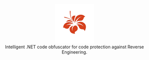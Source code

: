 <p align="center">
  <img src="https://github.com/nak0823/Petals/blob/master/rsc/Petals512.png" alt="Petals" width="128" /> </br>
   Intelligent .NET code obfuscator for code protection against Reverse Engineering.
</p>
